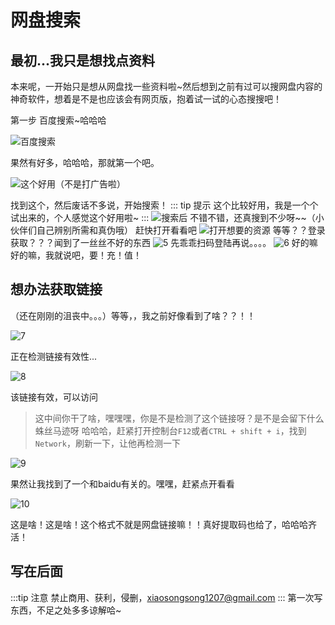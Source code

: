 # 网盘搜索

## 最初...我只是想找点资料

本来呢，一开始只是想从网盘找一些资料啦~然后想到之前有过可以搜网盘内容的神奇软件，想着是不是也应该会有网页版，抱着试一试的心态搜搜吧！

第一步 百度搜索~哈哈哈

![百度搜索](http://picgo.mr1207.cn/img/%E7%BD%91%E7%9B%98%E6%90%9C%E7%B4%A210.pngimages)

果然有好多，哈哈哈，那就第一个吧。

![这个好用（不是打广告啦）](https://raw.githubusercontent.com/Mr-z1207/VsCodePicGo/main/2.jpg)

找到这个，然后废话不多说，开始搜索！
::: tip 提示
这个比较好用，我是一个个试出来的，个人感觉这个好用啦~
:::
![搜索后](https://raw.githubusercontent.com/Mr-z1207/VsCodePicGo/main/3.jpg)
不错不错，还真搜到不少呀~~（小伙伴们自己辨别所需和真伪哦）
赶快打开看看吧
![打开想要的资源](https://raw.githubusercontent.com/Mr-z1207/VsCodePicGo/main/4.jpg)
等等？？登录获取？？？闻到了一丝丝不好的东西
![5](https://raw.githubusercontent.com/Mr-z1207/VsCodePicGo/main/5.png)
先乖乖扫码登陆再说。。。。
![6](https://raw.githubusercontent.com/Mr-z1207/VsCodePicGo/main/6.png)
好的嘛好的嘛，我就说吧，要！充！值！

## 想办法获取链接

（还在刚刚的沮丧中。。。）等等，，我之前好像看到了啥？？！！

![7](https://raw.githubusercontent.com/Mr-z1207/VsCodePicGo/main/7.png)

正在检测链接有效性...

![8](https://raw.githubusercontent.com/Mr-z1207/VsCodePicGo/main/8.png)

该链接有效，可以访问
> 这中间你干了啥，嘿嘿嘿，你是不是检测了这个链接呀？是不是会留下什么蛛丝马迹呀
> 哈哈哈，赶紧打开控制台`F12`或者`CTRL + shift + i`，找到`Network`，刷新一下，让他再检测一下

![9](https://raw.githubusercontent.com/Mr-z1207/VsCodePicGo/main/9.png)

果然让我找到了一个和baidu有关的。嘿嘿，赶紧点开看看

![10](https://raw.githubusercontent.com/Mr-z1207/VsCodePicGo/main/10.png)

这是啥！这是啥！这个格式不就是网盘链接嘛！！真好提取码也给了，哈哈哈齐活！

## 写在后面

:::tip 注意
禁止商用、获利，侵删，xiaosongsong1207@gmail.com
:::
第一次写东西，不足之处多多谅解哈~